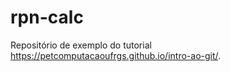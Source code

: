 # rpn-calc

Repositório de exemplo do tutorial <https://petcomputacaoufrgs.github.io/intro-ao-git/>.
